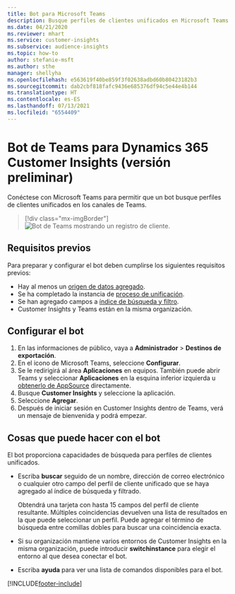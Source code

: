 ```yaml
---
title: Bot para Microsoft Teams
description: Busque perfiles de clientes unificados en Microsoft Teams con la ayuda de un bot.
ms.date: 04/21/2020
ms.reviewer: mhart
ms.service: customer-insights
ms.subservice: audience-insights
ms.topic: how-to
author: stefanie-msft
ms.author: sthe
manager: shellyha
ms.openlocfilehash: e563619f40be859f3f02638adbd60b80423182b3
ms.sourcegitcommit: dab2cbf818fafc9436e685376df94c5e44e4b144
ms.translationtype: HT
ms.contentlocale: es-ES
ms.lasthandoff: 07/13/2021
ms.locfileid: "6554409"
---
```

# <a name="teams-bot-for-dynamics-365-customer-insights-preview"></a>Bot de Teams para Dynamics 365 Customer Insights (versión preliminar)

Conéctese con Microsoft Teams para permitir que un bot busque perfiles de clientes unificados en los canales de Teams.

> [!div class="mx-imgBorder"]
> ![Bot de Teams mostrando un registro de cliente.](media/teams-bot.png "Bot de Teams mostrando un registro de cliente")

## <a name="prerequisites"></a>Requisitos previos

Para preparar y configurar el bot deben cumplirse los siguientes requisitos previos:

- Hay al menos un [origen de datos agregado](data-sources.md).
- Se ha completado la instancia de [proceso de unificación](data-unification.md).
- Se han agregado campos a [índice de búsqueda y filtro](search-filter-index.md).
- Customer Insights y Teams están en la misma organización.

## <a name="configure-the-bot"></a>Configurar el bot

1. En las informaciones de público, vaya a **Administrador** > **Destinos de exportación**.
1. En el icono de Microsoft Teams, seleccione **Configurar**.
1. Se le redirigirá al área **Aplicaciones** en equipos. También puede abrir Teams y seleccionar **Aplicaciones** en la esquina inferior izquierda u [obtenerlo de AppSource](https://go.microsoft.com/fwlink/?linkid=2124104) directamente.
1. Busque **Customer Insights** y seleccione la aplicación.
1. Seleccione **Agregar**.
1. Después de iniciar sesión en Customer Insights dentro de Teams, verá un mensaje de bienvenida y podrá empezar.

## <a name="things-you-can-do-with-the-bot"></a>Cosas que puede hacer con el bot

El bot proporciona capacidades de búsqueda para perfiles de clientes unificados.

- Escriba **buscar** seguido de un nombre, dirección de correo electrónico o cualquier otro campo del perfil de cliente unificado que se haya agregado al índice de búsqueda y filtrado.

  Obtendrá una tarjeta con hasta 15 campos del perfil de cliente resultante. Múltiples coincidencias devuelven una lista de resultados en la que puede seleccionar un perfil. Puede agregar el término de búsqueda entre comillas dobles para buscar una coincidencia exacta.

- Si su organización mantiene varios entornos de Customer Insights en la misma organización, puede introducir **switchinstance** para elegir el entorno al que desea conectar el bot.

- Escriba **ayuda** para ver una lista de comandos disponibles para el bot.  


[!INCLUDE[footer-include](../includes/footer-banner.md)]